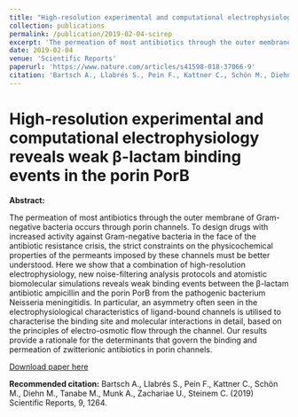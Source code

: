 ```yaml
---
title: "High-resolution experimental and computational electrophysiology reveals weak β-lactam binding events in the porin PorB"
collection: publications
permalink: /publication/2019-02-04-scirep
excerpt: 'The permeation of most antibiotics through the outer membrane of Gram-negative bacteria occurs through porin channels. To design drugs with increased activity against Gram-negative bacteria in the face of the antibiotic resistance crisis, the strict constraints on the physicochemical properties of the permeants imposed by these channels must be better understood. Here we show that a combination of high-resolution electrophysiology, new noise-filtering analysis protocols and atomistic biomolecular simulations reveals weak binding events between the β-lactam antibiotic ampicillin and the porin PorB from the pathogenic bacterium Neisseria meningitidis. In particular, an asymmetry often seen in the electrophysiological characteristics of ligand-bound channels is utilised to characterise the binding site and molecular interactions in detail, based on the principles of electro-osmotic flow through the channel. Our results provide a rationale for the determinants that govern the binding and permeation of zwitterionic antibiotics in porin channels.'
date: 2019-02-04
venue: 'Scientific Reports'
paperurl: 'https://www.nature.com/articles/s41598-018-37066-9'
citation: 'Bartsch A., Llabrés S., Pein F., Kattner C., Schön M., Diehn M., Tanabe M., Munk A., Zachariae U., Steinem C. (2019) Scientific Reports, 9, 1264.'
---
```


# High-resolution experimental and computational electrophysiology reveals weak β-lactam binding events in the porin PorB

**Abstract:**

The permeation of most antibiotics through the outer membrane of Gram-negative bacteria occurs through porin channels. To design drugs with increased activity against Gram-negative bacteria in the face of the antibiotic resistance crisis, the strict constraints on the physicochemical properties of the permeants imposed by these channels must be better understood. Here we show that a combination of high-resolution electrophysiology, new noise-filtering analysis protocols and atomistic biomolecular simulations reveals weak binding events between the β-lactam antibiotic ampicillin and the porin PorB from the pathogenic bacterium Neisseria meningitidis. In particular, an asymmetry often seen in the electrophysiological characteristics of ligand-bound channels is utilised to characterise the binding site and molecular interactions in detail, based on the principles of electro-osmotic flow through the channel. Our results provide a rationale for the determinants that govern the binding and permeation of zwitterionic antibiotics in porin channels.

[Download paper here](https://www.nature.com/articles/s41598-018-37066-9)

**Recommended citation:** Bartsch A., Llabrés S., Pein F., Kattner C., Schön M., Diehn M., Tanabe M., Munk A., Zachariae U., Steinem C. (2019) Scientific Reports, 9, 1264.
